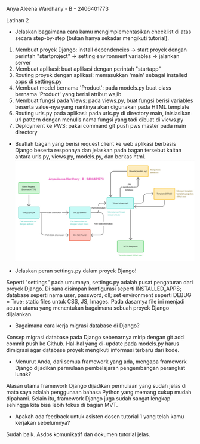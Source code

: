 Anya Aleena Wardhany - B - 2406401773


Latihan 2


- Jelaskan bagaimana cara kamu mengimplementasikan checklist di atas secara step-by-step (bukan hanya sekadar mengikuti tutorial).

1. Membuat proyek Django: install dependencies -> start proyek dengan perintah "startproject" -> setting environment variables -> jalankan server
2. Membuat aplikasi: buat aplikasi dengan perintah "startapp" 
3. Routing proyek dengan aplikasi: memasukkan 'main' sebagai installed apps di settings.py
4. Membuat model bernama 'Product': pada models.py buat class bernama 'Product' yang berisi atribut wajib
5. Membuat fungsi pada Views: pada views.py, buat fungsi berisi variables beserta value-nya yang nantinya akan digunakan pada HTML template
6. Routing urls.py pada aplikasi: pada urls.py di directory main, inisiasikan url pattern dengan menulis nama fungsi yang tadi dibuat di views.py
7. Deployment ke PWS: pakai command git push pws master pada main directory


- Buatlah bagan yang berisi request client ke web aplikasi berbasis Django beserta responnya dan jelaskan pada bagan tersebut kaitan antara urls.py, views.py, models.py, dan berkas html.
![Bagan alur request-response Django](bagan.jpg)


- Jelaskan peran settings.py dalam proyek Django!

Seperti "settings" pada umumnya, settings.py adalah pusat pengaturan dari proyek Django. Di sana disimpan konfigurasi seperti INSTALLED_APPS; database seperti nama user, password, dll; set environment seperti DEBUG = True; static files untuk CSS, JS, Images. Pada dasarnya file ini menjadi acuan utama yang menentukan bagaimana sebuah proyek Django dijalankan.


- Bagaimana cara kerja migrasi database di Django?

Konsep migrasi database pada Django sebenarnya mirip dengan git add commit push ke Github. Hal-hal yang di-update pada models.py harus dimigrasi agar database proyek mengikuti informasi terbaru dari kode.


- Menurut Anda, dari semua framework yang ada, mengapa framework Django dijadikan permulaan pembelajaran pengembangan perangkat lunak?

Alasan utama framework Django dijadikan permulaan yang sudah jelas di mata saya adalah penggunaan bahasa Python yang memang cukup mudah dipahami. Selain itu, framework Django juga sudah sangat lengkap sehingga kita bisa lebih fokus di bagian MVT.


- Apakah ada feedback untuk asisten dosen tutorial 1 yang telah kamu kerjakan sebelumnya?

Sudah baik. Asdos komunikatif dan dokumen tutorial jelas.